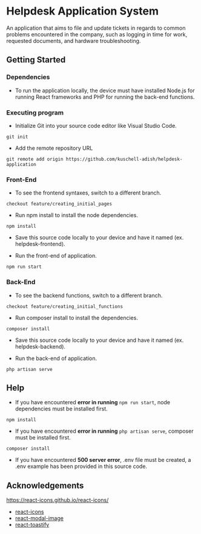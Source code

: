 # Helpdesk Application System

An application that aims to file and update tickets in regards to common problems encountered in the company, such as logging in time for work, requested documents, and hardware troubleshooting. 

## Getting Started

### Dependencies

* To run the application locally, the device must have installed Node.js for running React frameworks and PHP for running the back-end functions. 

### Executing program

* Initialize Git into your source code editor like Visual Studio Code. 
```
git init
```
* Add the remote repository URL
```
git remote add origin https://github.com/kuschell-adish/helpdesk-application
```

### Front-End

* To see the frontend syntaxes, switch to a different branch. 
```
checkout feature/creating_initial_pages
```
* Run npm install to install the node dependencies.
```
npm install
```
* Save this source code locally to your device and have it named (ex. helpdesk-frontend).

* Run the front-end of application. 
```
npm run start
```

### Back-End

* To see the backend functions, switch to a different branch. 
```
checkout feature/creating_initial_functions
```
* Run composer install to install the dependencies. 
```
composer install
```
* Save this source code locally to your device and have it named (ex. helpdesk-backend).

* Run the back-end of application. 
```
php artisan serve
```

## Help

* If you have encountered **error in running** `npm run start`, node dependencies must be installed first. 
```
npm install
```
* If you have encountered **error in running** `php artisan serve`, composer must be installed first. 
```
composer install
```
* If you have encountered **500 server error**, .env file must be created, a .env example has been provided in this source code.

## Acknowledgements
https://react-icons.github.io/react-icons/
* [react-icons](https://react-icons.github.io/react-icons/)
* [react-modal-image](https://www.npmjs.com/package/react-modal-image)
* [react-toastify](https://www.npmjs.com/package/react-toastify)
